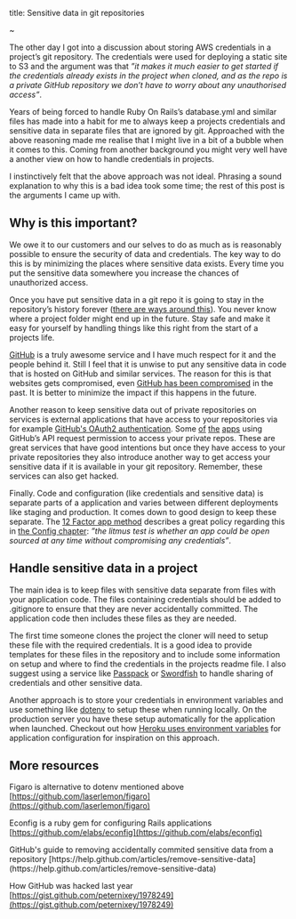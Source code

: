 title: Sensitive data in git repositories

~

The other day I got into a discussion about storing AWS credentials in a project’s
git repository. The credentials were used for deploying a static site to S3 and
the argument was that _”it makes it much easier to get started if the credentials
already exists in the project when cloned, and as the repo is a private GitHub repository we
don’t have to worry about any unauthorised access”_.

Years of being forced to handle Ruby On Rails’s database.yml and similar files
has made into a habit for me to always keep a projects credentials and sensitive data in
separate files that are ignored by git. Approached with the above reasoning
made me realise that I might live in a bit of a bubble when it comes to this. Coming
from another background you might very well have a another view on how to
handle credentials in projects.

I instinctively felt that the above approach was not ideal. Phrasing a sound
explanation to why this is a bad idea took some time; the rest of this post is
the arguments I came up with.

## Why is this important?

We owe it to our customers and our selves to do as much as is reasonably possible
to ensure the security of data and credentials. The key way to do this is by
minimizing the places where sensitive data exists. Every time you put the
sensitive data somewhere you increase the chances of unauthorized access.

Once you have put sensitive data in a git repo it is going to stay in the
repository’s history forever ([there are ways around this](https://help.github.com/articles/remove-sensitive-data)). You never know where a project folder might end up
in the future. Stay safe and make it easy for yourself by handling things like this right from the start of a projects life.

[GitHub](https://github.com/) is a truly awesome service and I have much respect for it and the people
behind it. Still I feel that it is unwise to put any sensitive data in code
that is hosted on GitHub and similar services. The reason for this is that websites gets compromised, even [GitHub has been
compromised](https://github.com/blog/1068-public-key-security-vulnerability-and-mitigation) in the past. It is better to minimize the impact if this happens in the future.

Another reason to keep sensitive data out of private repositories on services is external applications that have access to your repositories via
for example [GitHub's OAuth2 authentication](http://developer.github.com/v3/oauth/#scopes). Some [of](http://airbrake.io) [the](http://tddium.com/) [apps](http://prose.io/) using GitHub’s API request
permission to access your private repos. These are great services that have good intentions but
once they have access to your private repositories they also introduce another way to get access your sensitive data if it is available in your git repository. Remember, these services can also get hacked.

Finally. Code and configuration (like credentials and sensitive data) is separate parts of a
application and varies between different deployments like staging and
production. It comes down to good design to keep these separate. The [12 Factor
app method](http://www.12factor.net/) describes a great policy regarding this in [the Config chapter](http://www.12factor.net/config): _”the litmus test is whether an app could be open sourced at any time without compromising any credentials”_.

## Handle sensitive data in a project

The main idea is to keep files with sensitive data separate from files with
your application code. The files containing credentials should be added to
.gitignore to ensure that they are never accidentally committed. The
application code then includes these files as they are needed.

The first time someone clones the project the cloner will need to setup these file with the
required credentials. It is a good idea to provide templates for these files in the repository
and to include some information on setup and where to find the credentials in
the projects readme file. I also suggest using a service like [Passpack](http://passpack.com/) or [Swordfish](https://github.com/github/swordfish)
to handle sharing of credentials and other sensitive data.

Another approach is to store your credentials in environment variables and
use something like [dotenv](https://github.com/bkeepers/dotenv) to setup these when running
locally. On the production server you have these setup automatically for the
application when launched. Checkout out how [Heroku uses environment variables](https://devcenter.heroku.com/articles/config-vars) for application configuration for inspiration on this approach.

## More resources

Figaro is alternative to dotenv mentioned above<br>
[https://github.com/laserlemon/figaro](https://github.com/laserlemon/figaro)

Econfig is a ruby gem for configuring Rails applications<br>
[https://github.com/elabs/econfig](https://github.com/elabs/econfig)

<div id="#gh-remove-sensitive-data"></div>
GitHub's guide to removing accidentally commited sensitive data from a
repository
[https://help.github.com/articles/remove-sensitive-data](https://help.github.com/articles/remove-sensitive-data)

How GitHub was hacked last year<br>
[https://gist.github.com/peternixey/1978249](https://gist.github.com/peternixey/1978249)
